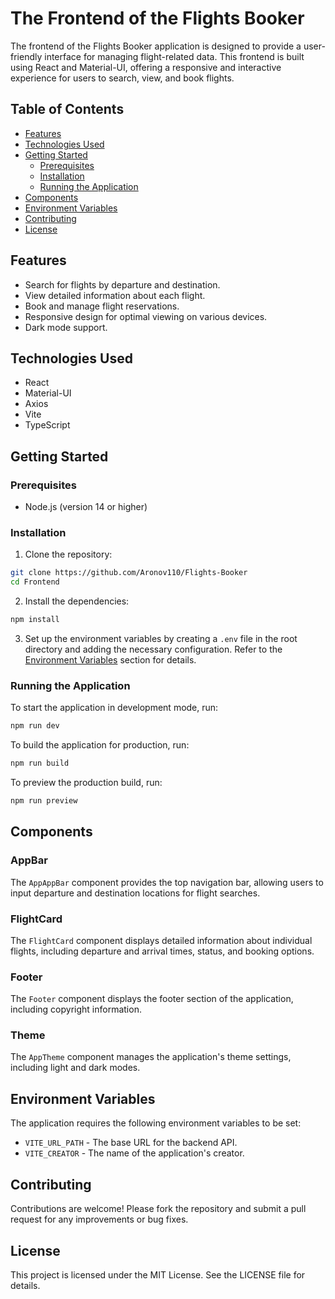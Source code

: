 # The Frontend of the Flights Booker

The frontend of the Flights Booker application is designed to provide a user-friendly interface for managing flight-related data. This frontend is built using React and Material-UI, offering a responsive and interactive experience for users to search, view, and book flights.

## Table of Contents

- [Features](#features)
- [Technologies Used](#technologies-used)
- [Getting Started](#getting-started)
  - [Prerequisites](#prerequisites)
  - [Installation](#installation)
  - [Running the Application](#running-the-application)
- [Components](#components)
- [Environment Variables](#environment-variables)
- [Contributing](#contributing)
- [License](#license)

## Features

- Search for flights by departure and destination.
- View detailed information about each flight.
- Book and manage flight reservations.
- Responsive design for optimal viewing on various devices.
- Dark mode support.

## Technologies Used

- React
- Material-UI
- Axios
- Vite
- TypeScript

## Getting Started

### Prerequisites

- Node.js (version 14 or higher)

### Installation

1. Clone the repository:
```sh
git clone https://github.com/Aronov110/Flights-Booker
cd Frontend
```

2. Install the dependencies:
```sh
npm install
```

3. Set up the environment variables by creating a `.env` file in the root directory and adding the necessary configuration. Refer to the [Environment Variables](#environment-variables) section for details.

### Running the Application

To start the application in development mode, run:
```sh
npm run dev
```

To build the application for production, run:
```sh
npm run build
```

To preview the production build, run:
```sh
npm run preview
```

## Components

### AppBar

The `AppAppBar` component provides the top navigation bar, allowing users to input departure and destination locations for flight searches.

### FlightCard

The `FlightCard` component displays detailed information about individual flights, including departure and arrival times, status, and booking options.

### Footer

The `Footer` component displays the footer section of the application, including copyright information.

### Theme

The `AppTheme` component manages the application's theme settings, including light and dark modes.

## Environment Variables

The application requires the following environment variables to be set:

- `VITE_URL_PATH` - The base URL for the backend API.
- `VITE_CREATOR` - The name of the application's creator.

## Contributing

Contributions are welcome! Please fork the repository and submit a pull request for any improvements or bug fixes.

## License

This project is licensed under the MIT License. See the LICENSE file for details.
